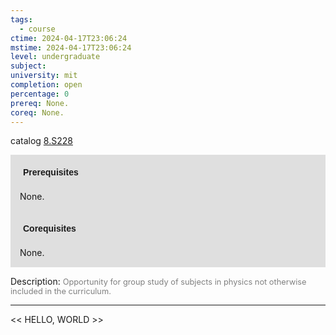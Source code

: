 ```yaml
---
tags:
  - course
ctime: 2024-04-17T23:06:24
mstime: 2024-04-17T23:06:24
level: undergraduate
subject: 
university: mit
completion: open
percentage: 0
prereq: None.
coreq: None.
---
```


catalog [8.S228](http://student.mit.edu/catalog/m8a.html#8.S228)

<span style="display: block; padding: 15px; background-color: rgb(100, 100, 100, 0.2);"><font id="m_prereq3721_0" style="display: block; font-family: Arial, sans-serif; font-weight: bold; padding: 5px">Prerequisites</font><br><span id="prereq3721_0">None.</span></span>
<span style="display: block; padding: 15px; background-color: rgb(100, 100, 100, 0.2);"><font id="m_coreq3721_0" style="display: block; font-family: Arial, sans-serif; font-weight: bold; padding: 5px">Corequisites</font><br><span id="coreq3721_0">None.</span></span>

<font style="">Description:</font>
<font style="color: grey; font-size: 0.8rem;">Opportunity for group study of subjects in physics not otherwise included in the curriculum.</font>



---

<< HELLO, WORLD >>
